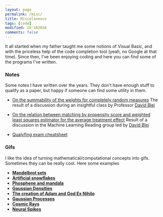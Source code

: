 ```yaml
---
layout: page
permalink: /misc/
title: Miscelaneous
tags: [code]
modified: 10-102016
comments: false
---
```



It all started when my father taught me some notions of Visual Basic, and with the priceless help of the code completion tool (yeah, no Google at that time). Since then, I've been enjoying coding and here you can find some of the programs I've written.

### Notes
Some notes I have written over the years. They don't have enough stuff to qualify as a paper, but happy if someone can find some utility in them.

* [On the summability of the weights for completely random measures](http://stat.columbia.edu/~gonzalo/pubs/SumPoissonProcess.pdf)
The result of a discussion during an insightful class by Professor [David Blei](http://www.cs.columbia.edu/~blei/)

* [On the relation between matching by propensity score and weighted least squares estimator for the average treatment effect](http://stat.columbia.edu/~gonzalo/pubs/Comment_WLS_ATE.pdf)
Result of a discussion in the Machine Learning Reading group led by [David Blei](http://www.cs.columbia.edu/~blei/)

* [Qualyfing exam cheatsheet](http://stat.columbia.edu/~gonzalo/pubs/cheatsheet.pdf)


### Gifs
I like the idea of turning mathematical/computational concepts into gifs. Sometimes they can be really cool. Here some examples
* [**Mandelbrot sets**]({{baseurl}}/gifs/fractals1/)
* [**Artificial snowflakes**]({{baseurl}}/gifs/snowflakes/)<br>
* [**Phosphene and mandala**]({{baseurl}}/gifs/phosphene/)<br>
* [**Gaussian Densities**]({{baseurl}}/gifs/tiling/)<br>
* [**The creation of Adam and God Ex Nihilo**]({{baseurl}}/gifs/exnihilo/)<br>
* [**Gaussian Processes**]({{baseurl}}/gifs/gp/)<br>
* [**Cosmic Rays**]({{baseurl}}/gifs/cosmic/)<br>
* [**Neural Spikes**]({{baseurl}}/gifs/spikes/)<br>
